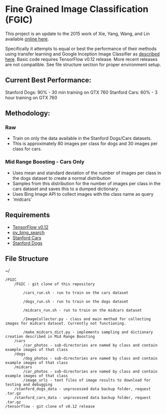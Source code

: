 # Fine Grained Image Classification (FGIC)
This project is an update to the 2015 work of Xie, Yang, Wang, and Lin available [online here](http://vcl.ucsd.edu/~sxie/pdf/hyper-cvpr2015.pdf). 

Specifically it attempts to equal or best the performance of their methods using transfer learning and Google Inception Image Classifier as [described here](https://research.googleblog.com/2016/03/train-your-own-image-classifier-with.html).
Basic code requires TensorFlow v0.12 release.  More recent releases are not compatible.  See file structure section for proper environment setup.

## Current Best Performance:
Stanford Dogs: 90% - 30 min training on GTX 760
Stanford Cars: 60% - 3 hour training on GTX 760

## Methodology:
### Raw
- Train on only the data available in the Stanford Dogs/Cars datasets.
- This is approximately 80 images per class for dogs and 30 images per class for cars.
### Mid Range Boosting - Cars Only
- Uses mean and standard deviation of the number of images per class in the dogs dataset to create a normal distribution
- Samples from this distribution for the number of images per class in the cars dataset and saves this to a dumped dictionary.
- Uses Bing Image API to collect images with the class name as query
- 'midcars'
 
## Requirements
- [TensorFlow v0.12](https://www.tensorflow.org/)
- [py_bing_search](https://pypi.python.org/pypi/py-bing-search/0.2.6)
- [Stanford Cars](http://ai.stanford.edu/~jkrause/cars/car_dataset.html)
- [Stanford Dogs](http://vision.stanford.edu/aditya86/ImageNetDogs/)

## File Structure
~/
    
    /FGIC
        /FGIC - git clone of this repository
            
            /cars_run.sh - run to train on the cars dataset
            
            /dogs_run.sh - run to train on the dogs dataset
            
            /midcars_run.sh - run to train on the midcars dataset
            
            /ImageCollector.py - class and main method for collecting images for midcars dataset. Currently not functioning.
            
            /make_midcars_dict.py - implements sampling and dictionary creation described in Mid Range Boosting
        /cars
            /car_photos - sub-directories are named by class and contain example images of that class
        /dogs
            /dog_photos - sub-directories are named by class and contain example images of that class
        /midcars
            /car_photos - sub-directories are named by class and contain example images of that class
            /image_urls - text files of image results to download for testing and debugging
        /stanford_dogs_data - unprocessed data backup folder, request .tar.gz
        /stanford_cars_data - unprocessed data backup folder, request .tar.gz
    /tensorflow - git clone of v0.12 release
